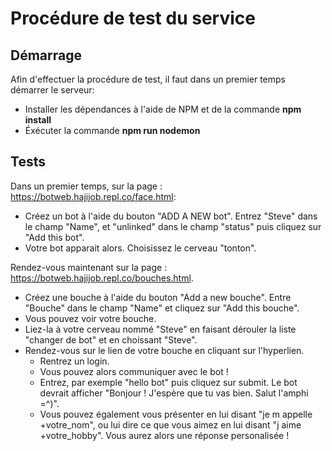 # Procédure de test du service

## Démarrage
Afin d'effectuer la procédure de test, il faut dans un premier temps démarrer le serveur:
  * Installer les dépendances à l'aide de NPM et de la commande **npm install**
  * Éxécuter la commande **npm run nodemon**

## Tests
Dans un premier temps, sur la page : https://botweb.hajijob.repl.co/face.html:
* Créez un bot à l'aide du bouton "ADD A NEW bot". Entrez "Steve" dans le champ "Name", et "unlinked" dans le champ "status" puis cliquez sur "Add this bot".
* Votre bot apparait alors. Choisissez le cerveau "tonton".

Rendez-vous maintenant sur la page : https://botweb.hajijob.repl.co/bouches.html.
* Créez une bouche à l'aide du bouton "Add a new bouche". Entre "Bouche" dans le champ "Name" et cliquez sur "Add this bouche".
* Vous pouvez voir votre bouche.
* Liez-la à votre cerveau nommé "Steve" en faisant dérouler la liste "changer de bot" et en choissant "Steve".
* Rendez-vous sur le lien de votre bouche en cliquant sur l'hyperlien.
  * Rentrez un login.
  * Vous pouvez alors communiquer avec le bot !
  * Entrez, par exemple "hello bot" puis cliquez sur submit. Le bot devrait afficher "Bonjour ! J'espère que tu vas bien. Salut l'amphi =^)".
  * Vous pouvez également vous présenter en lui disant "je m appelle +votre_nom", ou lui dire ce que vous aimez en lui disant "j aime +votre_hobby". Vous aurez alors une réponse personalisée !
